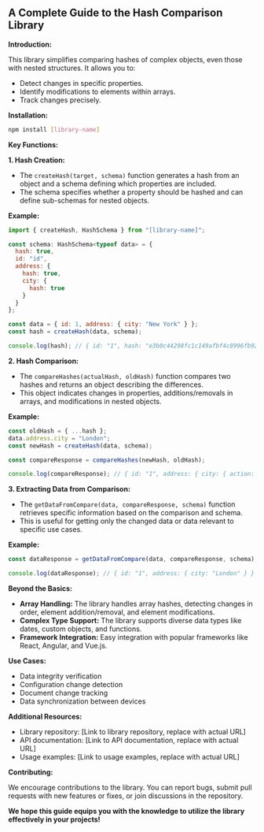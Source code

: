 ## A Complete Guide to the Hash Comparison Library

**Introduction:**

This library simplifies comparing hashes of complex objects, even those with nested structures. It allows you to:

* Detect changes in specific properties.
* Identify modifications to elements within arrays.
* Track changes precisely.

**Installation:**

```bash
npm install [library-name]
```

**Key Functions:**

**1. Hash Creation:**

- The `createHash(target, schema)` function generates a hash from an object and a schema defining which properties are included.
- The schema specifies whether a property should be hashed and can define sub-schemas for nested objects.

**Example:**

```javascript
import { createHash, HashSchema } from "[library-name]";

const schema: HashSchema<typeof data> = {
  hash: true,
  id: "id",
  address: {
    hash: true,
    city: {
      hash: true
    }
  }
};

const data = { id: 1, address: { city: "New York" } };
const hash = createHash(data, schema);

console.log(hash); // { id: "1", hash: "e3b0c44298fc1c149afbf4c8996fb92427ae41e4649b934ca495991b7852b855" }
```

**2. Hash Comparison:**

- The `compareHashes(actualHash, oldHash)` function compares two hashes and returns an object describing the differences.
- This object indicates changes in properties, additions/removals in arrays, and modifications in nested objects.

**Example:**

```javascript
const oldHash = { ...hash };
data.address.city = "London";
const newHash = createHash(data, schema);

const compareResponse = compareHashes(newHash, oldHash);

console.log(compareResponse); // { id: "1", address: { city: { action: "update" } } }
```

**3. Extracting Data from Comparison:**

- The `getDataFromCompare(data, compareResponse, schema)` function retrieves specific information based on the comparison and schema.
- This is useful for getting only the changed data or data relevant to specific use cases.

**Example:**

```javascript
const dataResponse = getDataFromCompare(data, compareResponse, schema);

console.log(dataResponse); // { id: "1", address: { city: "London" } }
```

**Beyond the Basics:**

* **Array Handling:** The library handles array hashes, detecting changes in order, element addition/removal, and element modifications.
* **Complex Type Support:** The library supports diverse data types like dates, custom objects, and functions.
* **Framework Integration:** Easy integration with popular frameworks like React, Angular, and Vue.js.

**Use Cases:**

* Data integrity verification
* Configuration change detection
* Document change tracking
* Data synchronization between devices

**Additional Resources:**

* Library repository: [Link to library repository, replace with actual URL]
* API documentation: [Link to API documentation, replace with actual URL]
* Usage examples: [Link to usage examples, replace with actual URL]

**Contributing:**

We encourage contributions to the library. You can report bugs, submit pull requests with new features or fixes, or join discussions in the repository.

**We hope this guide equips you with the knowledge to utilize the library effectively in your projects!**